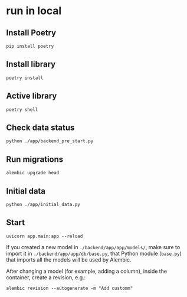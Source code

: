 # run in local 
## Install Poetry

    pip install poetry

## Install library

    poetry install

## Active library

    poetry shell

## Check data status

    python ./app/backend_pre_start.py

## Run migrations

    alembic upgrade head

## Initial data

    python ./app/initial_data.py

## Start

    uvicorn app.main:app --reload

If you created a new model in `./backend/app/app/models/`, make sure to import it in `./backend/app/app/db/base.py`, that Python module (`base.py`) that imports all the models will be used by Alembic.

After changing a model (for example, adding a column), inside the container, create a revision, e.g.:

    alembic revision --autogenerate -m "Add customm"


